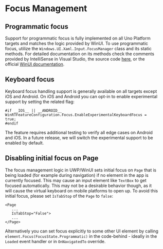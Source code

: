  # Focus Management

## Programmatic focus

Support for programmatic focus is fully implemented on all Uno Platform targets and matches the logic provided by WinUI. To use programmatic focus, utilize the `Windows.UI.Xaml.Input.FocusManager` class and its static methods. For detailed documentation on its methods check the comments provided by IntelliSense in Visual Studio, the source code [here](https://github.com/unoplatform/uno/blob/master/src/Uno.UI/UI/Xaml/Input/FocusManager.cs), or the official [WinUI documentation](https://docs.microsoft.com/en-us/uwp/api/Windows.UI.Xaml.Input.FocusManager).

## Keyboard focus

Keyboard focus handling support is generally available on all targets except iOS and Android. On iOS and Android you can opt-in to enable experimental support by setting the related flag:

```
#if __IOS__ || __ANDROID__
WinRTFeatureConfiguration.Focus.EnableExperimentalKeyboardFocus = true;
#endif
```

The feature requires additional testing to verify all edge cases on Android and iOS. In a future release, we will switch the experimental support to be enabled by default.

## Disabling initial focus on Page

The focus management logic in UWP/WinUI sets initial focus on `Page` that is being loaded (for example during navigation) if no element in the app is currently focused. This may cause an input element like `TextBox` to get focused automatically. This may not be a desirable behavior though, as it will cause the virtual keyboard on mobile platforms to open up. To avoid this initial focus, please set `IsTabStop` of the `Page` to `false`:

```xaml
<Page
   ...
   IsTabStop="False">
   ...
</Page>
```

Alternatively you can set focus explicitly to some other UI element by calling `element.Focus(FocusState.Programmatic)` in the code-behind - ideally in the `Loaded` event handler or in `OnNavigatedTo` override.